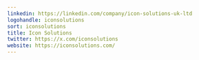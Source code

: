 ```yaml
---
linkedin: https://linkedin.com/company/icon-solutions-uk-ltd
logohandle: iconsolutions
sort: iconsolutions
title: Icon Solutions
twitter: https://x.com/iconsolutions
website: https://iconsolutions.com/
---
```

